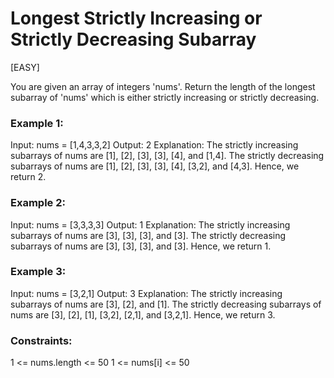 # Longest Strictly Increasing or Strictly Decreasing Subarray

[EASY]

You are given an array of integers 'nums'. Return the length of the longest subarray of 'nums' which is either
strictly increasing or strictly decreasing.

### Example 1:

Input: nums = [1,4,3,3,2]
Output: 2
Explanation:
The strictly increasing subarrays of nums are [1], [2], [3], [3], [4], and [1,4].
The strictly decreasing subarrays of nums are [1], [2], [3], [3], [4], [3,2], and [4,3].
Hence, we return 2.

### Example 2:

Input: nums = [3,3,3,3]
Output: 1
Explanation:
The strictly increasing subarrays of nums are [3], [3], [3], and [3].
The strictly decreasing subarrays of nums are [3], [3], [3], and [3].
Hence, we return 1.

### Example 3:

Input: nums = [3,2,1]
Output: 3
Explanation:
The strictly increasing subarrays of nums are [3], [2], and [1].
The strictly decreasing subarrays of nums are [3], [2], [1], [3,2], [2,1], and [3,2,1].
Hence, we return 3.

### Constraints:

1 <= nums.length <= 50
1 <= nums[i] <= 50
